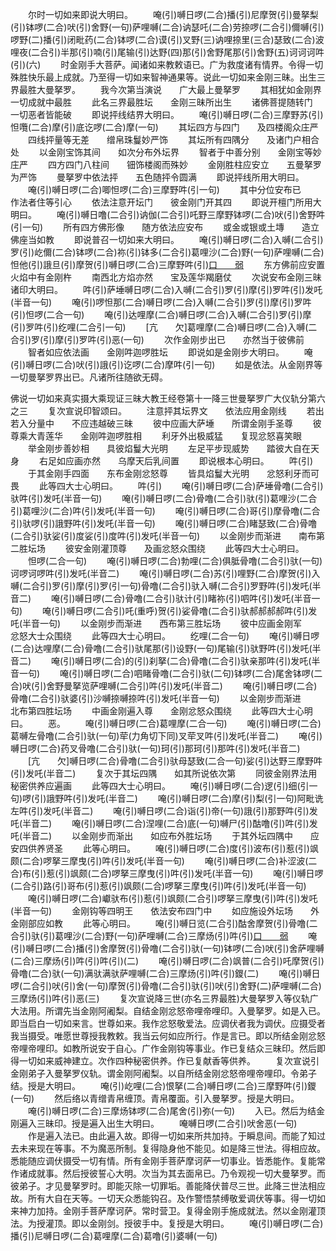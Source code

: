 <!-- { "loadSidebar": true } -->
　　尔时一切如来即说大明曰。
　　唵(引)嚩日啰(二合)播(引)尼摩贺(引)曼拏梨(引)钵啰(二合)吠(引)舍野(一句)萨哩嚩(二合)讷瑟吒(二合)劳捺啰(二合引)儞嚩(引)啰野(二)播(引)闭毗药(二合)钵啰(二合)谟(引)叉野(三)讷哩捺里(三合)瑟致(二合)波哩夜(二合引)半那(引)喃(引)尾输(引)达野(四)那(引)舍野尾那(引)舍野(五)诃诃诃吽(引)(六)
　　时金刚手大菩萨。闻诸如来教敕语已。广为救度诸有情界。令得一切殊胜快乐最上成就。乃至得一切如来智神通果等。说此一切如来金刚三昧。出生三界最胜大曼拏罗。
　　我今次第当演说　　广大最上曼拏罗
　　其相犹如金刚界　　一切成就中最胜
　　此名三界最胜坛　　金刚三昧所出生
　　诸佛菩提随转门　　一切恶者皆能破
　　即说抨线结界大明曰。
　　唵(引)嚩日啰(二合)三摩野苏(引)怛囕(二合)摩(引)底讫啰(二合)摩(一句)
　　其坛四方与四门　　及四楼阁众庄严
　　四线抨量等无差　　缯帛珠鬘妙严饰
　　其坛所有四隅分　　及诸门户相合处
　　以金刚宝饰其间　　如次分布外坛界
　　智者于中善分别　　金刚宝等妙庄严
　　四方四门八柱间　　钿饰楼阁而殊妙
　　金刚胜柱应安立　　五曼拏罗为严饰
　　曼拏罗中依法抨　　五色随抨令圆满
　　即说抨线所用大明曰。
　　唵(引)嚩日啰(二合)唧怛啰(二合)三摩野吽(引一句)
　　其中分位安布已　　作法者住等引心
　　依法注意开坛门　　彼金刚门开其四
　　即说开檀门所用大明曰。
　　唵(引)嚩日噜(二合引)讷伽(二合引)吒野三摩野钵啰(二合)吠(引)舍野吽(引一句)
　　所有四方佛形像　　随方依法应安布
　　或金或银或土塼　　造立佛座当如教
　　即说普召一切如来大明曰。
　　唵(引)嚩日啰(二合)入嚩(二合引)罗(引)屹儞(二合)钵啰(二合)祢(引)钵多(二合引)葛哩沙(二合)野(一句)萨哩嚩(二合)怛他(引)誐旦(引)摩贺(引)嚩日啰(二合)三摩野吽(引)[口　　弱](二)
　　东方佛前应安置　　火焰中有金刚杵
　　南西北方焰亦然　　宝及莲华羯磨仗
　　次说安布金刚三昧诸印大明曰。
　　吽(引)萨埵嚩日啰(二合)入嚩(二合引)罗(引)摩(引)罗吽(引)发吒(半音一句)
　　唵(引)啰怛那(二合)嚩日啰(二合)入嚩(二合引)罗(引)摩(引)罗吽(引)怛啰(二合一句)
　　唵(引)达哩摩(二合)嚩日啰(二合)入嚩(二合引)罗(引)摩(引)罗吽(引)纥哩(二合引一句)
　　[亢　　欠]葛哩摩(二合)嚩日啰(二合)入嚩(二合引)罗(引)摩(引)罗吽(引)恶(一句)
　　次作金刚步出已　　亦然当于彼佛前
　　智者如应依法画　　金刚吽迦啰胜坛
　　即说如是金刚步大明曰。
　　唵(引)嚩日啰(二合)吠(引)誐(引)讫啰(二合)摩吽(引一句)
　　如是依法。从金刚界等一切曼拏罗界出已。凡诸所往随欲无碍。





佛说一切如来真实摄大乘现证三昧大教王经卷第十一降三世曼拏罗广大仪轨分第六之三
　　复次宣说印智颂曰。
　　注意抨其坛界文　　依法应用金刚线
　　若出若入分量中　　不应违越破三昧
　　彼中应画大萨埵　　所谓金刚手圣尊
　　彼尊乘大青莲华　　金刚吽迦啰胜相
　　利牙外出极威猛　　复现忿怒喜笑眼
　　举金刚步善妙相　　具彼焰鬘大光明
　　左足平步现威势　　踏彼大自在天身
　　右足如应画亦然　　乌摩天后乳间置
　　即说根本心明曰。
　　吽(引)
　　于其金刚手四面　　东布金刚忿怒尊
　　皆具焰鬘大光明　　忿怒利牙而可畏
　　此等四大士心明曰。
　　吽(引)
　　唵(引)嚩日啰(二合)萨埵骨噜(二合引)驮吽(引)发吒(半音一句)
　　唵(引)嚩日啰(二合)骨噜(二合引)驮(引)葛哩沙(二合引)葛哩沙(二合)吽(引)发吒(半音一句)
　　唵(引)嚩日啰(二合)哥(引)摩骨噜(二合引)驮啰(引)誐野吽(引)发吒(半音一句)
　　唵(引)嚩日啰(二合)睹瑟致(二合)骨噜(二合引)驮娑(引)度娑(引)度吽(引)发吒(半音一句)
　　以金刚步而渐进　　南布第二胜坛场
　　彼安金刚灌顶尊　　及画忿怒众围绕
　　此等四大士心明曰。
　　怛啰(二合一句)
　　唵(引)嚩日啰(二合)勃哩(二合)俱胝骨噜(二合引)驮(一句)诃啰诃啰吽(引)发吒(半音二)
　　唵(引)嚩日啰(二合)苏(引)哩野(二合)摩贺(引)入嚩(二合引)罗(引)摩(引)罗(引一句)骨噜(二合引)驮入嚩(二合引)罗野吽(引)发吒(半音二)
　　唵(引)嚩日啰(二合)骨噜(二合引)驮计(引)睹祢(引)呬吽(引)发吒(半音一句)
　　唵(引)嚩日啰(二合引)吒(重呼)贺(引)娑骨噜(二合引)驮郝郝郝郝吽(引)发吒(半音一句)
　　以金刚步而渐进　　西布第三胜坛场
　　彼中应画金刚军　　忿怒大士众围绕
　　此等四大士心明曰。
　　纥哩(二合一句)
　　唵(引)嚩日啰(二合)达哩摩(二合)骨噜(二合引)驮尾那(引)设野(一句)尾输(引)驮野吽(引)发吒(半音二)
　　唵(引)嚩日啰(二合)的(引)刹拏(二合)骨噜(二合引)驮亲那吽(引)发吒(半音一句)
　　唵(引)嚩日啰(二合)呬睹骨噜(二合引)驮(二句)钵啰(二合)尾舍钵啰(二合)吠(引)舍野曼拏览萨哩嚩(二合引)吽(引)发吒(半音二)
　　唵(引)嚩日啰(二合)骨噜(二合引)驮婆(引)沙嚩捺嚩捺吽(引)发吒(半音一句)
　　以金刚步而渐进　　北布第四胜坛场
　　中画金刚遍入尊　　金刚忿怒众围绕
　　此等四大士心明曰。
　　恶。
　　唵(引)嚩日啰(二合)葛哩摩(二合一句)
　　唵(引)嚩日啰(二合)葛嚩左骨噜(二合引)驮(一句)荦(力角切下同)叉荦叉吽(引)发吒(半音二)
　　唵(引)嚩日啰(二合)药叉骨噜(二合引)驮(一句)珂(引)那珂(引)那吽(引)发吒(半音二)
　　[亢　　欠]嚩日啰(二合)骨噜(二合引)驮母瑟致(二合一句)娑(引)达野三摩野吽(引)发吒(半音二)
　　复次于其坛四隅　　如其所说依次第
　　同彼金刚界法用　　秘密供养应遍画
　　此等四大士心明曰。
　　唵(引)嚩日啰(二合)逻(引)细(引一句)啰(引)誐野吽(引)发吒(半音二)
　　唵(引)嚩日啰(二合)摩(引)梨(引一句)阿毗诜左吽(引)发吒(半音二)
　　唵(引)嚩日啰(二合)诣(引)帝(一句)誐(引)那野吽(引)发吒(半音二)
　　唵(引)嚩日啰(二合)涅哩(二合)底(一句)嚩尸(引)酤噜(引)吽(引)发吒(半音二)
　　以金刚步而渐出　　如应布外胜坛场
　　于其外坛四隅中　　应安四供养贤圣
　　此等心明曰。
　　唵(引)嚩日啰(二合)度(引)波布(引)惹(引)飒颇(二合)啰拏三摩曳(引)吽(引)发吒(半音一句)
　　唵(引)嚩日啰(二合)补涩波(二合)布(引)惹(引)飒颇(二合)啰拏三摩曳(引)吽(引)发吒(半音一句)
　　唵(引)嚩日啰(二合引)路(引)哥布(引)惹(引)飒颇(二合)啰拏三摩曳(引)吽(引)发吒(半音一句)
　　唵(引)嚩日啰(二合)巘驮布(引)惹(引)飒颇(二合引)啰拏三摩曳(引)吽(引)发吒(半音一句)
　　金刚钩等四明王　　依法安布四门中
　　如应施设外坛场　　外金刚部应如教
　　此等心明曰。
　　唵(引)嚩日览(二合引)酤舍摩贺(引)骨噜(二合引)驮(引)葛哩沙(二合)野(一句)萨哩嚩(二合)三摩炀(引)吽(引)[口　　弱](二)
　　唵(引)嚩日啰(二合)播(引)舍摩贺(引)骨噜(二合引)驮(一句)钵啰(二合)吠(引)舍萨哩嚩(二合)三摩炀(引)吽(引)吽(引)(二)
　　唵(引)嚩日啰(二合)飒普(二合引)吒摩贺(引)骨噜(二合)驮(一句)满驮满驮萨哩嚩(二合)三摩炀(引)吽(引)鑁(二)
　　唵(引)嚩日啰(二合引)吠(引)舍(一句)摩贺(引)骨噜(二合引)驮(引)吠(引)舍野(二)萨哩嚩(二合)三摩炀(引)吽(引)恶(三)
　　复次宣说降三世(亦名三界最胜)大曼拏罗入等仪轨广大法用。所谓先当金刚阿阇梨。自结金刚忿怒帝哩帝哩印。入曼拏罗。如是入已。即当启白一切如来言。世尊如来。我作忿怒敬爱法。应调伏者我为调伏。应摄受者我当摄受。唯愿世尊授我教敕。我当云何如应所行。作是言已。即以所结金刚忿怒帝哩帝哩印。如教所说安于自心。广作金刚钩等事业。作已复结众三昧印。然后即得一切如来威神建立。次作四种秘密供养。作已复献香等供养。
　　复次宣说引金刚弟子入曼拏罗仪轨。谓金刚阿阇梨。以自所结金刚忿怒帝哩帝哩印。令弟子结。授是大明曰。
　　唵(引)屹哩(二合)恨拏(二合)嚩日啰(二合)三摩野吽(引)鑁(一句)
　　然后络以青缯青帛缠顶。青帛覆面。引入曼拏罗。授是大明曰。
　　唵(引)嚩日啰(二合)三摩炀钵啰(二合)尾舍(引)弥(一句)
　　入已。然后为结金刚遍入三昧印。授是遍入出生大明曰。
　　唵嚩日啰(二合引)吠舍恶(一句)
　　作是遍入法已。由此遍入故。即得一切如来所共加持。于瞬息间。而能了知过去未来现在等事。不为魔恶所制。复得隐身他不能见。如是降三世法。得相应故。悉能随应调伏摄受一切有情。所有金刚手菩萨摩诃萨一切事业。皆悉能作。复能常作诸成就事。然后授彼誓心大明。次当为其去面帛已。乃令观视一切大曼拏罗。而彼弟子。才见曼拏罗时。即能灭除一切罪垢。善能降伏普尽三世。此降三世法相应故。所有大自在天等。一切天众悉能钩召。及作警悟禁缚敬爱调伏等事。得一切如来神力加持。金刚手菩萨摩诃萨。常时营卫。复得金刚手施成就法。然以金刚灌顶法。为授灌顶。即以金刚剑。授彼手中。复授是大明曰。
　　唵(引)嚩日啰(二合)播(引)尼嚩日啰(二合)葛哩摩(二合)葛噜(引)婆嚩(一句)
